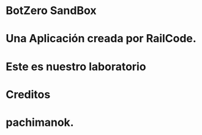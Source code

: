 # BotZero SandBox
# Una Aplicación creada por RailCode. 
# Este es nuestro laboratorio
# Creditos 
# pachimanok.
